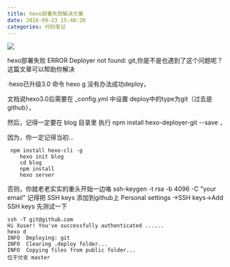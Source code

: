 ```yaml
---
title: hexo部署失败解决方案
date: 2016-09-23 15:48:20
categories: 代码笔记
---
```

![](http://www.bkjia.com/uploads/all/img/150420/16320J252-4.png)
<dt>hexo部署失败 ERROR Deployer not found: git,你是不是也遇到了这个问题呢？这篇文章可以帮助你解决</dt>
<!-- more -->

·hexo已升级3.0
命令 hexo g 没有办法成功deploy，

文档说hexo3.0后需要在 _config.yml 中设置 deploy中的type为git（过去是github），

然后，记得一定要在 blog 目录里 执行 npm install hexo-deployer-git --save ，

因为，你一定记得当初...
```
 npm install hexo-cli -g
    hexo init blog
    cd blog
    npm install
    hexo server
```
否则，你就老老实实的重头开始一边咯
ssh-keygen -t rsa -b 4096 -C "your email"
记得把 SSH keys 添加到github上  Personal settings ->SSH keys->Add SSH keys
先测试一下
```
ssh -T git@github.com
Hi Xuser! You've successfully authenticated ......
hexo d
INFO  Deploying: git
INFO  Clearing .deploy folder...
INFO  Copying files from public folder...
位于分支 master
```

